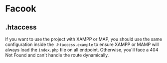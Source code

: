 # Facook

## .htaccess

If you want to use the project with XAMPP or MAP, you should use the same configuration inside the `.htaccess.example` to ensure XAMPP or MAMP will always load the `index.php` file on all endpoint. Otherwise, you'll face a 404 Not Found and can't handle the route dynamically.